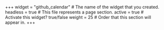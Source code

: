 +++
widget = "github_calendar"  # The name of the widget that you created.
headless = true  # This file represents a page section.
active = true  # Activate this widget? true/false
weight = 25  # Order that this section will appear in.
+++